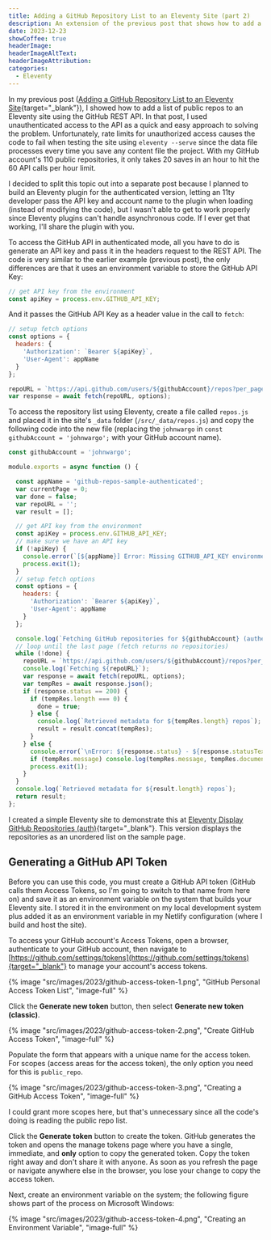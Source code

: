 ```yaml
---
title: Adding a GitHub Repository List to an Eleventy Site (part 2)
description: An extension of the previous post that shows how to add a list of GitHub repositories to this site using authenticated access to the GitHub REST API.
date: 2023-12-23
showCoffee: true
headerImage: 
headerImageAltText: 
headerImageAttribution: 
categories:
  - Eleventy
---
```


In my previous post ([Adding a GitHub Repository List to an Eleventy Site](/posts/2023/github-repository-list-eleventy/){target="_blank"}), I showed how to add a list of public repos to an Eleventy site using the GitHub REST API. In that post, I used unauthenticated access to the API as a quick and easy approach to solving the problem. Unfortunately, rate limits for unauthorized access causes the code to fail when testing the site using `eleventy --serve` since the data file processes every time you save any content file the project. With my GitHub account's 110 public repositories, it only takes 20 saves in an hour to hit the 60 API calls per hour limit.

I decided to split this topic out into a separate post because I planned to build an Eleventy plugin for the authenticated version, letting an 11ty developer pass the API key and account name to the plugin when loading (instead of modifying the code), but I wasn't able to get to work properly since Eleventy plugins can't handle asynchronous code. If I ever get that working, I'll share the plugin with you.

To access the GitHub API in authenticated mode, all you have to do is generate an API key and pass it in the headers request to the REST API. The code is very similar to the earlier example (previous post), the only differences are that it uses an environment variable to store the GitHub API Key:

```js
// get API key from the environment
const apiKey = process.env.GITHUB_API_KEY;
```

And it passes the GitHub API Key as a header value in the call to `fetch`:

```js
// setup fetch options
const options = {
  headers: {
    'Authorization': `Bearer ${apiKey}`,
    'User-Agent': appName
  }
};

repoURL = `https://api.github.com/users/${githubAccount}/repos?per_page=100&page=${++currentPage}`;
var response = await fetch(repoURL, options);
```

To access the repository list using Eleventy, create a file called `repos.js` and placed it in the site's `_data` folder (`/src/_data/repos.js`) and copy the following code into the new file (replacing the `johnwargo` in `const githubAccount = 'johnwargo';` with your GitHub account name).

```js
const githubAccount = 'johnwargo';

module.exports = async function () {

  const appName = 'github-repos-sample-authenticated';
  var currentPage = 0;
  var done = false;
  var repoURL = '';
  var result = [];

  // get API key from the environment
  const apiKey = process.env.GITHUB_API_KEY;
  // make sure we have an API key
  if (!apiKey) {
    console.error(`[${appName}] Error: Missing GITHUB_API_KEY environment variable`);
    process.exit(1);
  }
  // setup fetch options
  const options = {
    headers: {
      'Authorization': `Bearer ${apiKey}`,
      'User-Agent': appName
    }
  };

  console.log(`Fetching GitHub repositories for ${githubAccount} (authenticated)`);
  // loop until the last page (fetch returns no repositories)
  while (!done) {
    repoURL = `https://api.github.com/users/${githubAccount}/repos?per_page=100&page=${++currentPage}`;
    console.log(`Fetching ${repoURL}`);
    var response = await fetch(repoURL, options);
    var tempRes = await response.json();
    if (response.status == 200) {
      if (tempRes.length === 0) {
        done = true;
      } else {
        console.log(`Retrieved metadata for ${tempRes.length} repos`);
        result = result.concat(tempRes);
      }
    } else {
      console.error(`\nError: ${response.status} - ${response.statusText}\n`);
      if (tempRes.message) console.log(tempRes.message, tempRes.documentation_url);
      process.exit(1);
    }
  }
  console.log(`Retrieved metadata for ${result.length} repos`);
  return result;
};
```

I created a simple Eleventy site to demonstrate this at [Eleventy Display GitHub Repositories (auth)](https://github.com/johnwargo/github-repos-sample-authorized){target="_blank"}. This version displays the repositories as an unordered list on the sample page.

## Generating a GitHub API Token

Before you can use this code, you must create a GitHub API token (GitHub calls them Access Tokens, so I'm going to switch to that name from here on) and save it as an environment variable on the system that builds your Eleventy site. I stored it in the environment on my local development system plus added it as an environment variable in my Netlify configuration (where I build and host the site).

To access your GitHub account's Access Tokens, open a browser, authenticate to your GitHub account, then navigate to [https://github.com/settings/tokens](https://github.com/settings/tokens){target="_blank"} to manage your account's access tokens. 

{% image "src/images/2023/github-access-token-1.png", "GitHub Personal Access Token List", "image-full" %}

Click the **Generate new token** button, then select **Generate new token (classic)**.

{% image "src/images/2023/github-access-token-2.png", "Create GitHub Access Token", "image-full" %}

Populate the form that appears with a unique name for the access token. For scopes (access areas for the access token), the only option you need for this is `public_repo`. 

{% image "src/images/2023/github-access-token-3.png", "Creating a GitHub Access Token", "image-full" %}

I could grant more scopes here, but that's unnecessary since all the code's doing is reading the public repo list.

Click the **Generate token** button to create the token. GitHub generates the token and opens the manage tokens page where you have a single, immediate, and **only** option to copy the generated token. Copy the token right away and don't share it with anyone.  As soon as you refresh the page or navigate anywhere else in the browser, you lose your change to copy the access token.

Next, create an environment variable on the system; the following figure shows part of the process on Microsoft Windows:

{% image "src/images/2023/github-access-token-4.png", "Creating an Environment Variable", "image-full" %}
